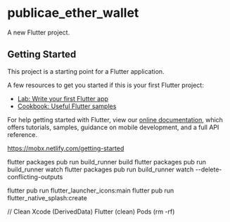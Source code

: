 # publicae_ether_wallet

A new Flutter project.

## Getting Started

This project is a starting point for a Flutter application.

A few resources to get you started if this is your first Flutter project:

- [Lab: Write your first Flutter app](https://flutter.dev/docs/get-started/codelab)
- [Cookbook: Useful Flutter samples](https://flutter.dev/docs/cookbook)

For help getting started with Flutter, view our
[online documentation](https://flutter.dev/docs), which offers tutorials,
samples, guidance on mobile development, and a full API reference.

https://mobx.netlify.com/getting-started

flutter packages pub run build_runner build
flutter packages pub run build_runner watch
flutter packages pub run build_runner watch --delete-conflicting-outputs

flutter pub run flutter_launcher_icons:main
flutter pub run flutter_native_splash:create

// Clean
Xcode (DerivedData)
Flutter (clean)
Pods (rm -rf)